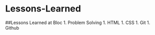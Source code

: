 # Lessons-Learned
##Lessons Learned at Bloc
    1. Problem Solving
    1. HTML
    1. CSS
    1. Git
    1. Github
